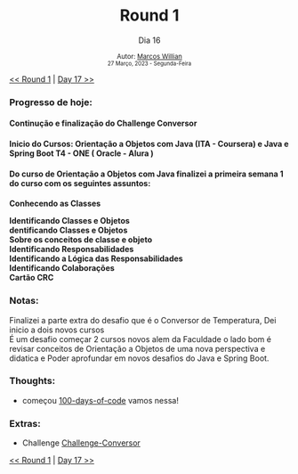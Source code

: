 <div align="center">
  <h1>Round 1</h1>
  <p>Dia 16</p>

  <sub>
    Autor: <a href="https://github.com/marcosmwx" target="_blank">Marcos Willian</a>
    <br>
    <small>27 Março, 2023 - Segunda-Feira</small>
  </sub>
</div>

[<< Round 1](./README.MD) | [Day 17 >>](dia017.md)

### Progresso de hoje:

<h4>Continução e finalização do Challenge Conversor<h4>
<h4>Inicio do Cursos: Orientação a Objetos com Java (ITA - Coursera) e Java e Spring Boot T4 - ONE ( Oracle - Alura )
<h4>Do curso de Orientação a Objetos com Java finalizei a primeira semana 1 do curso com os seguintes assuntos:<h4>
<p>Conhecendo as Classes<p>
Identificando Classes e Objetos<br>
dentificando Classes e Objetos<br>
Sobre os conceitos de classe e objeto<br>
Identificando Responsabilidades<br>
Identificando a Lógica das Responsabilidades<br>
Identificando Colaborações<br>
Cartão CRC<br>

### Notas:

Finalizei a parte extra do desafio que é o Conversor de Temperatura, Dei inicio a dois novos cursos<br>
É um desafio começar 2 cursos novos alem da Faculdade o lado bom é revisar conceitos de Orientação a Objetos de uma nova perspectiva e didatica e Poder aprofundar em novos desafios do Java e Spring Boot.

### Thoughts:

- começou [100-days-of-code](https://github.com/marcosmwx/100DaysOfCode) vamos nessa!

### Extras:

- Challenge [Challenge-Conversor](https://github.com/marcosmwx/Challenge-Conversor)

[<< Round 1](./README.MD) | [Day 17 >>](dia017.md)
